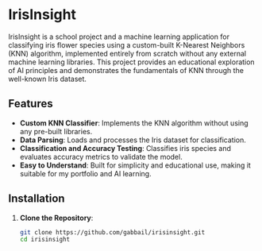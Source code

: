 # IrisInsight

IrisInsight is a school project and a machine learning application for classifying iris flower species using a custom-built K-Nearest Neighbors (KNN) algorithm, implemented entirely from scratch without any external machine learning libraries. This project provides an educational exploration of AI principles and demonstrates the fundamentals of KNN through the well-known Iris dataset.

## Features

- **Custom KNN Classifier**: Implements the KNN algorithm without using any pre-built libraries.
- **Data Parsing**: Loads and processes the Iris dataset for classification.
- **Classification and Accuracy Testing**: Classifies iris species and evaluates accuracy metrics to validate the model.
- **Easy to Understand**: Built for simplicity and educational use, making it suitable for my portfolio and AI learning.

## Installation

1. **Clone the Repository**:
   ```bash
   git clone https://github.com/gabbail/irisinsight.git
   cd irisinsight
